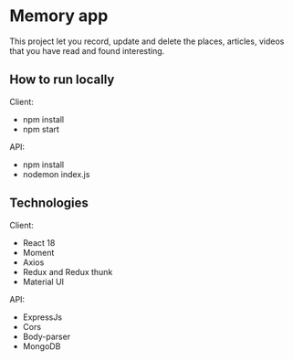 # Memory app

This project let you record, update and delete the places, articles, videos that you have read and found interesting.

## How to run locally

Client:

- npm install
- npm start

API:

- npm install
- nodemon index.js

## Technologies

Client:

- React 18
- Moment
- Axios
- Redux and Redux thunk
- Material UI

API:

- ExpressJs
- Cors
- Body-parser
- MongoDB
